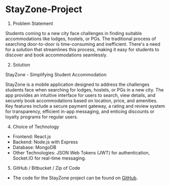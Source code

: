 # StayZone-Project
 1) Problem Statement

Students coming to a new city face challenges in finding suitable accommodations like lodges, hostels, or PGs. The traditional process of searching door-to-door is time-consuming and inefficient. There's a need for a solution that streamlines this process, making it easy for students to discover and book accommodations seamlessly.

2) Solution

StayZone - Simplifying Student Accommodation

StayZone is a mobile application designed to address the challenges students face when searching for lodges, hostels, or PGs in a new city. The app provides an intuitive interface for users to search, view details, and securely book accommodations based on location, price, and amenities. Key features include a secure payment gateway, a rating and review system for transparency, efficient in-app messaging, and enticing discounts or loyalty programs for regular users.

4) Choice of Technology

- Frontend: React.js  
- Backend: Node.js with Express  
- Database: MongoDB  
- Other Technologies: JSON Web Tokens (JWT) for authentication, Socket.IO for real-time messaging.

5) GitHub / Bitbucket / Zip of Code

- The code for the StayZone project can be found on [GitHub]().

